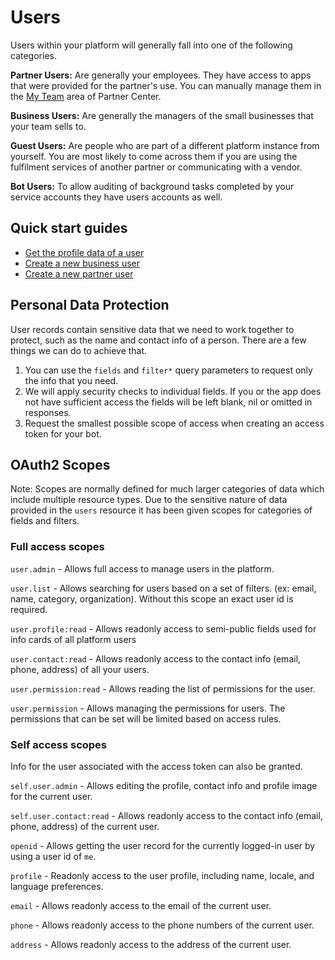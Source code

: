 # Users

Users within your platform will generally fall into one of the following categories. 

**Partner Users:** Are generally your employees. They have access to apps that were provided for the partner's use. You can manually manage them in the [My Team](https://partners.vendasta.com/my-team) area of Partner Center.

**Business Users:** Are generally the managers of the small businesses that your team sells to.  

**Guest Users:** Are people who are part of a different platform instance from yourself. You are most likely to come across them if you are using the fulfilment services of another partner or communicating with a vendor.

**Bot Users:** To allow auditing of background tasks completed by your service accounts they have users accounts as well. 


## Quick start guides
- [Get the profile data of a user](./Display-Users.md)
- [Create a new business user](Create-Business-Users.md)
- [Create a new partner user](Create-Partner-Users.md)


## Personal Data Protection
User records contain sensitive data that we need to work together to protect, such as the name and contact info of a person. There are a few things we can do to achieve that.  

1. You can use the `fields` and `filter*` query parameters to request only the info that you need. 
2. We will apply security checks to individual fields. If you or the app does not have sufficient access the fields will be left blank, nil or omitted in responses. 
3. Request the smallest possible scope of access when creating an access token for your bot. 


## OAuth2 Scopes

Note: Scopes are normally defined for much larger categories of data which include multiple resource types. Due to the sensitive nature of data provided in the `users` resource it has been given scopes for categories of fields and filters.


### Full access scopes

`user.admin` - Allows full access to manage users in the platform.

`user.list` - Allows searching for users based on a set of filters. (ex: email, name, category, organization). Without this scope an exact user id is required. 

`user.profile:read` - Allows readonly access to semi-public fields used for info cards of all platform users

`user.contact:read` - Allows readonly access to the contact info (email, phone, address) of all your users.

`user.permission:read` - Allows reading the list of permissions for the user.

`user.permission` - Allows managing the permissions for users. The permissions that can be set will be limited based on access rules.



### Self access scopes

Info for the user associated with the access token can also be granted.

`self.user.admin` - Allows editing the profile, contact info and profile image for the current user.

`self.user.contact:read` - Allows readonly access to the contact info (email, phone, address) of the current user.


`openid` - Allows getting the user record for the currently logged-in user by using a user id of `me`. 

`profile` - Readonly access to the user profile, including name, locale, and language preferences.

`email` - Allows readonly access to the email of the current user.

`phone` - Allows readonly access to the phone numbers of the current user.

`address` - Allows readonly access to the address of the current user.
